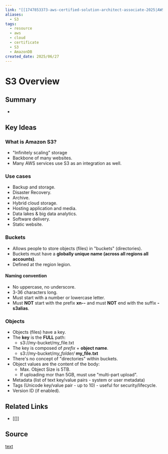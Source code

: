 ```yaml
---
link: "[[1747853373-aws-certified-solution-architect-associate-2025|AWS Certified Solution Architect Associate 2025]]"
aliases:
  - S3
tags:
  - resource
  - aws
  - cloud
  - certificate
  - S3
  - AmazonDB
created_date: 2025/06/27
---
```

# S3 Overview
## Summary
- 
## Key Ideas
### What is Amazon S3?
- "Infinitely scaling" storage
- Backbone of many websites.
- Many AWS services use S3 as an integration as well.
### Use cases
- Backup and storage.
- Disaster Recovery.
- Archive.
- Hybrid cloud storage.
- Hosting application and media.
- Data lakes & big data analytics.
- Software delivery.
- Static website.
### Buckets
- Allows people to store objects (files) in "buckets" (directories).
- Buckets must have a **globally unique name (across all regions all accounts)**.
- Defined at the region legion.
#### Naming convention
- No uppercase, no underscore.
- 3-36 characters long.
- Must start with a number or lowercase letter.
- Must **NOT** start with the prefix **xn--** and must **NOT** end with the suffix **-s3alias**.
### Objects
- Objects (files) have a key.
- The **key** is the **FULL** path:
	- s3://my-bucket/my_file.txt
- The key is composed of *prefix* + **object name**.
	- s3://my-bucket/*my_folder/* **my_file.txt**
- There's no concept of "directories" within buckets.
- Object values are the content of the body:
	- Max. Object Size is 5TB.
	- If uploading mor than 5GB, must use "multi-part upload".
- Metadata (list of text key/value pairs - system or user metadata)
- Tags (Unicode key/value pair - up to 10) - useful for security/lifecycle.
- Version ID (if enabled).
## Related Links
- [[]]
## Source
[text](url) 
